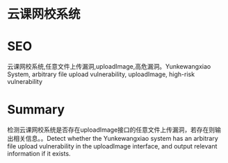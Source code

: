 # 云课网校系统
# SEO
云课网校系统,任意文件上传漏洞,uploadImage,高危漏洞。Yunkewangxiao System, arbitrary file upload vulnerability, uploadImage, high-risk vulnerability
# Summary
检测云课网校系统是否存在uploadImage接口的任意文件上传漏洞，若存在则输出相关信息。。Detect whether the Yunkewangxiao system has an arbitrary file upload vulnerability in the uploadImage interface, and output relevant information if it exists.
